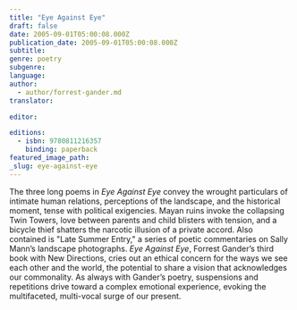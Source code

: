 ```yaml
---
title: "Eye Against Eye"
draft: false
date: 2005-09-01T05:00:08.000Z
publication_date: 2005-09-01T05:00:08.000Z
subtitle:
genre: poetry
subgenre:
language:
author:
  - author/forrest-gander.md
translator:

editor:

editions:
  - isbn: 9780811216357
    binding: paperback
featured_image_path:
_slug: eye-against-eye
---
```


The three long poems in _Eye Against Eye_ convey the wrought particulars of intimate human relations, perceptions of the landscape, and the historical moment, tense with political exigencies. Mayan ruins invoke the collapsing Twin Towers, love between parents and child blisters with tension, and a bicycle thief shatters the narcotic illusion of a private accord. Also contained is "Late Summer Entry," a series of poetic commentaries on Sally Mann’s landscape photographs. _Eye Against Eye_, Forrest Gander’s third book with New Directions, cries out an ethical concern for the ways we see each other and the world, the potential to share a vision that acknowledges our commonality. As always with Gander’s poetry, suspensions and repetitions drive toward a complex emotional experience, evoking the multifaceted, multi-vocal surge of our present.

